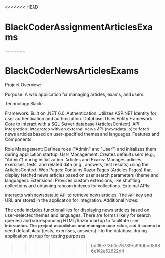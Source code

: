 <<<<<<< HEAD
# BlackCoderAssignmentArticlesExams  
=======
# BlackCoderNewsArticlesExams
Project Overview:

Purpose: A web application for managing articles, exams, and users.

Technology Stack:

Framework: Built on .NET 6.0.
Authentication: Utilizes ASP.NET Identity for user authentication and authorization.
Database: Uses Entity Framework Core to interact with a SQL Server database (ArticlesContext).
API Integration: Integrates with an external news API (newsdata.io) to fetch news articles based on user-specified themes and languages.
Features and Components:

Role Management: Defines roles ("Admin" and "User") and initializes them during application startup.
User Management: Creates default users (e.g., "Admin") during initialization.
Articles and Exams: Manages articles, exercises, tests, and related data (e.g., answers, test results) using the ArticlesContext.
Web Pages: Contains Razor Pages (Articles.Pages) that display fetched news articles based on user search parameters (theme and languages).
Extensions: Provides custom extensions, like shuffling collections and obtaining random indexes for collections.
External APIs:

Interacts with newsdata.io API to retrieve news articles. The API key and URL are stored in the application for integration.
Additional Notes:

The code includes functionalities for displaying news articles based on user-selected themes and languages.
There are forms (likely for search queries) and corresponding HTML/Razor markup to facilitate user interaction.
The project establishes and manages user roles, and it seems to seed default data (tests, exercises, answers) into the database during application startup for testing purposes.
>>>>>>> bd06e7f3b0e767897a99dbb05686e102e52622d4
